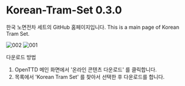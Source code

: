 # Korean-Tram-Set 0.3.0
한국 노면전차 세트의 GitHub 홈페이지입니다. This is a main page of Korean Tram Set.

![002](https://user-images.githubusercontent.com/75788864/147384164-04e637c5-66dc-48e6-96ce-dfbfa72db562.png)
![001](https://user-images.githubusercontent.com/75788864/147384162-99ed11d9-7a89-4882-b870-281cbb25da54.png)

다운로드 방법
  1. OpenTTD 메인 화면에서 '온라인 콘텐츠 다운로드' 를 클릭합니다.
  2. 목록에서 'Korean Tram Set' 를 찾아서 선택한 후 다운로드를 합니다.
